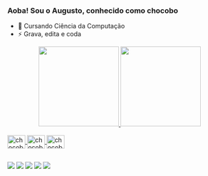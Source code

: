 ### Aoba! Sou o Augusto, conhecido como chocobo

- 🌱 Cursando Ciência da Computação
- ⚡ Grava, edita e coda

<div align="center">
  <a href="https://imchocobo.com">
  <img height="180em" src="https://github-readme-stats.vercel.app/api?username=imchocobo&show_icons=true&theme=dark&include_all_commits=true&count_private=true"/>
  <img height="180em" src="https://github-readme-stats.vercel.app/api/top-langs/?username=imchocobo&layout=compact&langs_count=7&theme=dark"/>
</div>
  <div style="display: inline_block"><br>
  <img align="center" alt="chocobo-C++" height="30" width="40" src="https://cdn.jsdelivr.net/gh/devicons/devicon/icons/cplusplus/cplusplus-original.svg">
  <img align="center" alt="chocobo-Python" height="30" width="40" src="https://cdn.jsdelivr.net/gh/devicons/devicon/icons/python/python-original.svg">
  <img align="center" alt="chocobo-Premeire" height="30" width="40" src="https://cdn.jsdelivr.net/gh/devicons/devicon/icons/premierepro/premierepro-original.svg">

</div>
  
  ##
 
<div> 
  <a href="https://www.youtube.com/channel/UC-FGQ8KHkjSSu3_ztb3bk0A" target="_blank"><img src="https://img.shields.io/badge/YouTube-FF0000?style=for-the-badge&logo=youtube&logoColor=white" target="_blank"></a>
  <a href="https://instagram.com/augustolagoo" target="_blank"><img src="https://img.shields.io/badge/-Instagram-%23E4405F?style=for-the-badge&logo=instagram&logoColor=white" target="_blank"></a>
 	<a href="https://www.twitch.tv/imchocobo" target="_blank"><img src="https://img.shields.io/badge/Twitch-9146FF?style=for-the-badge&logo=twitch&logoColor=white" target="_blank"></a>
  <a href = "mailto:augustoglago@gmail.com"><img src="https://img.shields.io/badge/-Gmail-%23333?style=for-the-badge&logo=gmail&logoColor=white" target="_blank"></a>
  <a href="https://www.linkedin.com/in/augusto-lago-03473a23b/" target="_blank"><img src="https://img.shields.io/badge/-LinkedIn-%230077B5?style=for-the-badge&logo=linkedin&logoColor=white" target="_blank"></a> 
 
</div>
